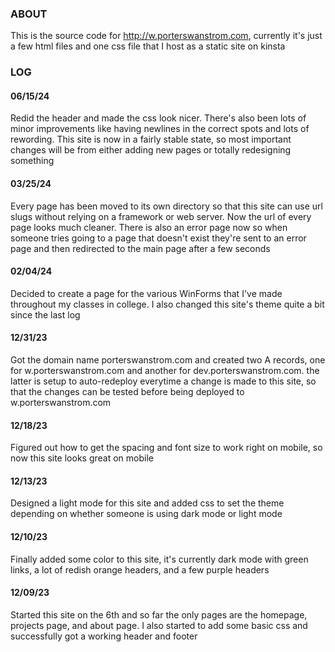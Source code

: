 ### ABOUT

This is the source code for http://w.porterswanstrom.com,
currently it's just a few html files and one css file that
I host as a static site on kinsta

### LOG

#### 06/15/24
Redid the header and made the css look nicer. There's also
been lots of minor improvements like having newlines in the
correct spots and lots of rewording. This site is now in a
fairly stable state, so most important changes will be from
either adding new pages or totally redesigning something

#### 03/25/24
Every page has been moved to its own directory so that this
site can use url slugs without relying on a framework or web
server. Now the url of every page looks much cleaner. There
is also an error page now so when someone tries going to a
page that doesn't exist they're sent to an error page and
then redirected to the main page after a few seconds

#### 02/04/24
Decided to create a page for the various WinForms that I've
made throughout my classes in college. I also changed this
site's theme quite a bit since the last log

#### 12/31/23
Got the domain name porterswanstrom.com and created two
A records, one for w.porterswanstrom.com and another for
dev.porterswanstrom.com. the latter is setup to auto-redeploy
everytime a change is made to this site, so that the changes
can be tested before being deployed to w.porterswanstrom.com

#### 12/18/23
Figured out how to get the spacing and font size to work
right on mobile, so now this site looks great on mobile

#### 12/13/23
Designed a light mode for this site and added css to set
the theme depending on whether someone is using dark mode
or light mode

#### 12/10/23
Finally added some color to this site, it's currently dark
mode with green links, a lot of redish orange headers, and
a few purple headers

#### 12/09/23
Started this site on the 6th and so far the only pages
are the homepage, projects page, and about page. I also
started to add some basic css and successfully got a
working header and footer
